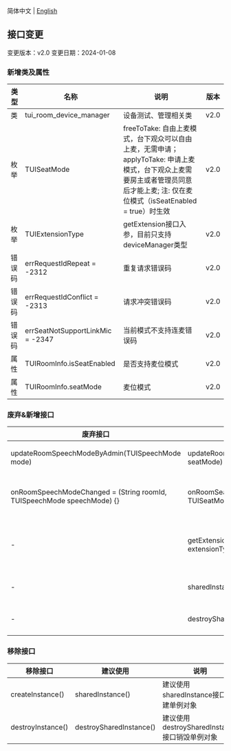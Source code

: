 简体中文 | [English](api_change_log.md)
## 接口变更
变更版本：v2.0
变更日期：2024-01-08

### 新增类及属性
|  类型 | 名称 | 说明 | 版本 |
|-------|-------|-------|-------|
| 类 | tui_room_device_manager | 设备测试、管理相关类 |v2.0 |
| 枚举 | TUISeatMode | freeToTake: 自由上麦模式，台下观众可以自由上麦，无需申请；applyToTake: 申请上麦模式，台下观众上麦需要房主或者管理员同意后才能上麦; 注: 仅在麦位模式（isSeatEnabled = true）时生效| v2.0 |
| 枚举 | TUIExtensionType | getExtension接口入参，目前只支持deviceManager类型 | v2.0 |
| 错误码 | errRequestIdRepeat = -2312 | 重复请求错误码 | v2.0 |
| 错误码 | errRequestIdConflict = -2313 | 请求冲突错误码 | v2.0 |
| 错误码 | errSeatNotSupportLinkMic = -2347 | 当前模式不支持连麦错误码 | v2.0 |
| 属性 | TUIRoomInfo.isSeatEnabled | 是否支持麦位模式 | v2.0 |
| 属性 | TUIRoomInfo.seatMode | 麦位模式 | v2.0 |

### 废弃&新增接口
| 废弃接口 | 新增接口 | 说明 | 版本 |
|-------|-------|-------|-------|
|updateRoomSpeechModeByAdmin(TUISpeechMode mode) |updateRoomSeatModeByAdmin(TUISeatMode seatMode) | 优化了房间上麦模式，降低客户接入理解成本 | v2.0 |
| onRoomSpeechModeChanged = (String roomId, TUISpeechMode speechMode) {} | onRoomSeatModeChanged = (String roomId, TUISeatMode seatMode) {} | 优化了房间上麦模式回调，降低客户接入理解成本 | v2.0 |
|-|getExtension(TUIExtensionType extensionType)|新增获取扩展接口，v2.0版本目前仅支持获取deviceManager扩展|v2.0|
|-| sharedInstance()|创建 TUIRoomEngine 实例（单例模式）|v2.0|
|-| destroySharedInstance()|销毁 TUIRoomEngine 实例（单例模式）|v2.0|

### 移除接口
| 移除接口 | 建议使用 | 说明 | 版本 |
|-------|-------|-------|-------|
| createInstance() | sharedInstance() | 建议使用sharedInstance接口创建单例对象 | v2.0 |
| destroyInstance() | destroySharedInstance() |建议使用destroySharedInstance接口销毁单例对象 | v2.0 |